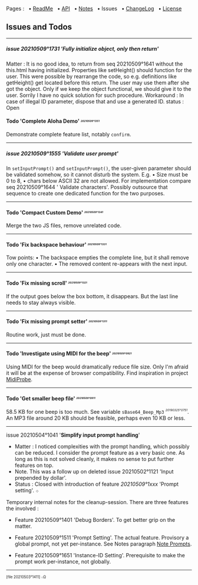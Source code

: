 Pages : &nbsp;
 • [ReadMe](./../README.md) &nbsp;
 • [API](./api.md) &nbsp;
 • [Notes](./notes.md) &nbsp;
 • Issues &nbsp;
 • [ChangeLog](./changelog.md) &nbsp;
 • [License](./../license.md)

## Issues and Todos

---

##### issue 20210509°1731 'Fully initialize object, only then return'

Matter : It is no good idea, to return from seq 20210509°1641 without the
 this.html having initialized. Properties like setHeight() should
 function for the user. This were possible by rearrange the code,
 so e.g.  definitions like getHeight() get located before this return.
 The user may use them after she got the object. Only if we keep the
 object functional, we should give it to the user. Sorrily I have no
 quick solution for such procedure.
 Workaround : In case of illegal ID parameter, dispose that and
 use a generated ID.
 status : Open

#### Todo 'Complete Aloha Demo' _<sup><sub><sup><sub>20210509°1351</sub></sup></sub></sup>_

Demonstrate complete feature list, notably `confirm`.

---

##### issue 20210509°1555 'Validate user prompt'

In `setInputPrompt()` and `setInputPrompt()`, the user-given parameter
 should be validated somehow, so it cannot disturb the system.
 E.g. • Size must be 0 to 8, • chars below ASCII 32 are not allowed.
 For implementation compare seq 20210509°1644 ' Validate characters'. Possibly
 outsource that sequence to create one dedicated function for the two purposes.

---

#### Todo 'Compact Custom Demo' _<sup><sub><sup><sub>20210509°1341</sub></sup></sub></sup>_

Merge the two JS files, remove unrelated code.

---

#### Todo 'Fix backspace behaviour' _<sup><sub><sup><sub>20210509°1331</sub></sup></sub></sup>_

Tow points: • The backspace empties the complete line, but it shall remove only one character.
• The removed content re-appears with the next input.

---

#### Todo 'Fix missing scroll' _<sup><sub><sup><sub>20210509°1321</sub></sup></sub></sup>_

If the output goes below the box bottom, it disappears.
But the last line needs to stay always visible.

---

#### Todo 'Fix missing prompt setter' _<sup><sub><sup><sub>20210509°1311</sub></sup></sub></sup>_

Routine work, just must be done.

---

#### Todo 'Investigate using MIDI for the beep' _<sup><sub><sup><sub>20210509°0921</sub></sup></sub></sup>_

Using MIDI for the beep would dramatically reduce file size. Only I'm afraid
 it will be at the expense of browser compatibility. Find inspiration in project
 [MidiProbe](https://www.trekta.biz/svn/midiprobedev/trunk/midiprobe/index.html).

---

#### Todo 'Get smaller beep file' _<sup><sub><sup><sub>20210509°0911</sub></sup></sub></sup>_

58.5 KB for one beep is too much. See variable `sBase64_Beep_Mp3` _<sup><sub><sup>20190325°0751_</sup></sub></sup>.
An MP3 file around 20 KB should be feasible, perhaps even 10 KB or less.

---

<a name="id20210504o1041"></a>
issue 20210504°1041 '**Simplify input prompt handling**'
 - Matter : I noticed complexities with the prompt handling, which possibly can
   be reduced. I consider the prompt feature as a very basic one. As long as this
   is not solved cleanly, it makes no sense to put further features on top.
 - Note. This was a follow up on deleted issue 20210502°1121 'Input prepended by dollar'.
 - Status : Closed with introduction of feature _20210509°1xxx_ 'Prompt setting'.
   ܀

Temporary internal notes for the cleanup-session. There are three features the involved :

 - Feature 20210509°1401 'Debug Borders'. To get better grip on the matter.

 - Feature 20210509°1511 'Prompt Setting'. The actual feature. Provisory a
    global prompt, not yet per-instance.
    See Notes paragraph [Note Prompts](./notes.md#notes_prompts).

 - Feature 20210509°1651 'Instance-ID Setting'. Prerequisite to make the prompt
    work per-instance, not globally.

---

<sup><sub>[file 20210503°1411] ܀Ω</sub></sup>
